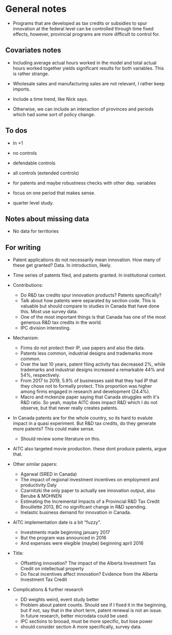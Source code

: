 # General notes

- Programs that are developed as tax credits or subsidies to spur innovation at the federal level can be controlled through time fixed effects, however, provincial programs are more difficult to control for.

## Covariates notes

- Including average actual hours worked in the model and total actual hours worked together yields significant results for both variables. This is rather strange. 

- Wholesale sales and manufacturing sales are not relevant, I rather keep imports. 

-  Include a time trend, like Nick says. 

-  Otherwise, we can include an interaction of provinces and periods which had some sort of policy change. 

## To dos

-  ln +1 

- no controls

- defendable controls

- all controls (extended controls)

- for patents and maybe robustness checks with other dep. variables

- focus on one period that makes sense. 

- quarter level study. 

## Notes about missing data

- No data for territories 

## For writing

- Patent applications do not necessarily mean innovation. How many of these get granted? Data. In introduction, likely. 

- Time series of patents filed, and patents granted. In institutional context. 

- Contributions:
    - Do R&D tax credits spur innovation products? Patents specifically?
    - Talk about how patents were separated by section code. This is valuable but should compare to studies in Canada that have done this. Most use survey data. 
    - One of the most important things is that Canada has one of the most generous R&D tax credits in the world.
    - IPC division interesting. 

- Mechanism:
    - Firms do not protect their IP, use papers and also the data.
    - Patents less common, industrial designs and trademarks more common.
    - Over the last 10 years, patent filing activity has decreased 2%, while trademarks and industrial designs increased a remarkable 44% and 54%, respectively.
    - From 2017 to 2019, 5.9% of businesses said that they had IP that they chose not to formally protect. This proportion was higher among firms engaged in research and development (24.4%).
    - Macro and mckenzie paper saying that Canada struggles with it's R&D ratio. So yeah, maybe AITC does impact R\&D which I do not observe, but that never really creates patents.

- In Canada patents are for the whole country, so its hard to evalute impact in a quasi experiment. But R&D tax credits, do they generate more patents? This could make sense.
    - Should review some literature on this.

- AITC also targeted movie production. these dont produce patents, argue that.

- Other similar papers:
    - Agarwal (SRED in Canada)
    - The impact of regional investment incentives on employment and productivity Daly
    - Czarnitzki the only paper to actually see innovation output, also Berube & MOHNEN
    - Estimating the Incremental Impacts of a Provincial R&D Tax Credit Brouillette 2013, BC no significant change in R\&D spending. 
    - Inelastic business demand for innovation in Canada. 

- AITC implementation date is a bit "fuzzy".
    - Investments made beginning january 2017
    - But the program was announced in 2016
    - And expenses were elegible (maybe) beginning april 2016

- Title: 
    - Offsetting innovation? The impact of the Alberta Investment Tax Credit on intellectual property
    - Do fiscal incentives affect innovation? Evidence from the Alberta Investment Tax Credit

- Complications & further research
    - DD weights weird, event study better
    - Problem about patent counts. Should see if I fixed it in the beginning, but if not, say that in the short term, patent renewal is not an issue. In future research, better microdata could be used.
    - IPC sections to brooad, must be more specific, but lose power
    - should consider section A more specifically, survey data. 